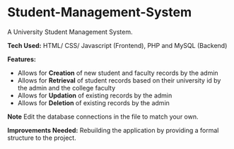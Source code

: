 # Student-Management-System
A University Student Management System.

**Tech Used:** HTML/ CSS/ Javascript (Frontend), PHP and MySQL (Backend)

**Features:**
- Allows for **Creation** of new student and faculty records by the admin
- Allows for **Retrieval** of student records based on their university id by the admin and the college faculty
- Allows for **Updation** of existing records by the admin
- Allows for **Deletion** of existing records by the admin

**Note**
Edit the database connections in the file to match your own.


**Improvements Needed:**
Rebuilding the application by providing a formal structure to the project.
